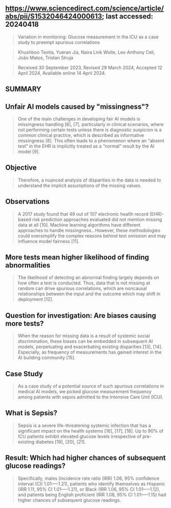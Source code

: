 ## https://www.sciencedirect.com/science/article/abs/pii/S1532046424000613; last accessed: 20240418

> Variation in monitoring: Glucose measurement in the ICU as a case study to preempt spurious correlations

> Khushboo Teotia, Yueran Jia, Naira Link Woite, Leo Anthony Celi, João Matos, Tristan Struja

> Received 30 September 2023, Revised 29 March 2024, Accepted 12 April 2024, Available online 14 April 2024.

## SUMMARY

## Unfair AI models caused by "missingness"?

> One of the main challenges in developing fair AI models is missingness handling [6], [7], particularly in clinical scenarios, where not performing certain tests unless there is diagnostic suspicion is a common clinical practice, which is described as informative missingness [8]. This often leads to a phenomenon where an “absent test” in the EHR is implicitly treated as a “normal” result by the AI model [9]. 

## Objective

> Therefore, a nuanced analysis of disparities in the data is needed to understand the implicit assumptions of the missing values. 

## Observations

> A 2017 study found that 49 out of 107 electronic health record (EHR)-based risk prediction approaches evaluated did not mention missing data at all [10]. Machine learning algorithms have different approaches to handle missingness.. However, these methodologies could oversimplify the complex reasons behind test omission and may influence model fairness [11].

## More tests mean higher likelihood of finding abnormalities

> The likelihood of detecting an abnormal finding largely depends on how often a test is conducted. Thus, data that is not missing at random can drive spurious correlations, which are noncausal relationships between the input and the outcome which may shift in deployment [12]. 

## Question for investigation: Are biases causing more tests?

> When the reason for missing data is a result of systemic social discrimination, these biases can be embedded in subsequent AI models, perpetuating and exacerbating existing disparities [13], [14]. Especially, as frequency of measurements has gained interest in the AI building community [15]. 

## Case Study

> As a case study of a potential source of such spurious correlations in medical AI models, we picked glucose measurement frequency among patients with sepsis admitted to the Intensive Care Unit (ICU).

## What is Sepsis?

> Sepsis is a severe life-threatening systemic infection that has a significant impact on the health systems [16], [17], [18]. Up to 90% of ICU patients exhibit elevated glucose levels irrespective of pre-existing diabetes [19], [20], [21]. 

## Result: Which had higher chances of subsequent glucose readings?

> Specifically, males (incidence rate ratio (IRR) 1.06, 95% confidence interval (CI) 1.01–––1.21), patients who identify themselves as Hispanic (IRR 1.11, 95% CI 1.01–––1.21), or Black (IRR 1.06, 95% CI 1.01–––1.12), and patients being English proficient (IRR 1.08, 95% CI 1.01–––1.15) had higher chances of subsequent glucose readings.
